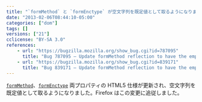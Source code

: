 ```yaml
---
title: "`formMethod` と `formEnctype` が空文字列を既定値として取るようになりました"
date: "2013-02-06T08:44:10-05:00"
categories: ["dom"]
tags: []
versions: ["21"]
cclicense: "BY-SA 3.0"
references:
    - url: "https://bugzilla.mozilla.org/show_bug.cgi?id=787095"
      title: "Bug 787095 – Update formMethod reflection to have the empty string as default value (and \'get\' as invalid value)"
    - url: "https://bugzilla.mozilla.org/show_bug.cgi?id=839171"
      title: "Bug 839171 – Update formMethod reflection to have the empty string as default value (and \'get\' as invalid value)"
---
```

[`formMethod`](https://developer.mozilla.org/docs/HTML/Element/Input#attr-formmethod)、[`formEnctype`](https://developer.mozilla.org/docs/HTML/Element/Input#attr-formenctype) 両プロパティの HTML5 仕様が更新され、空文字列を既定値として取るようになりました。Firefox はこの変更に追従しました。

